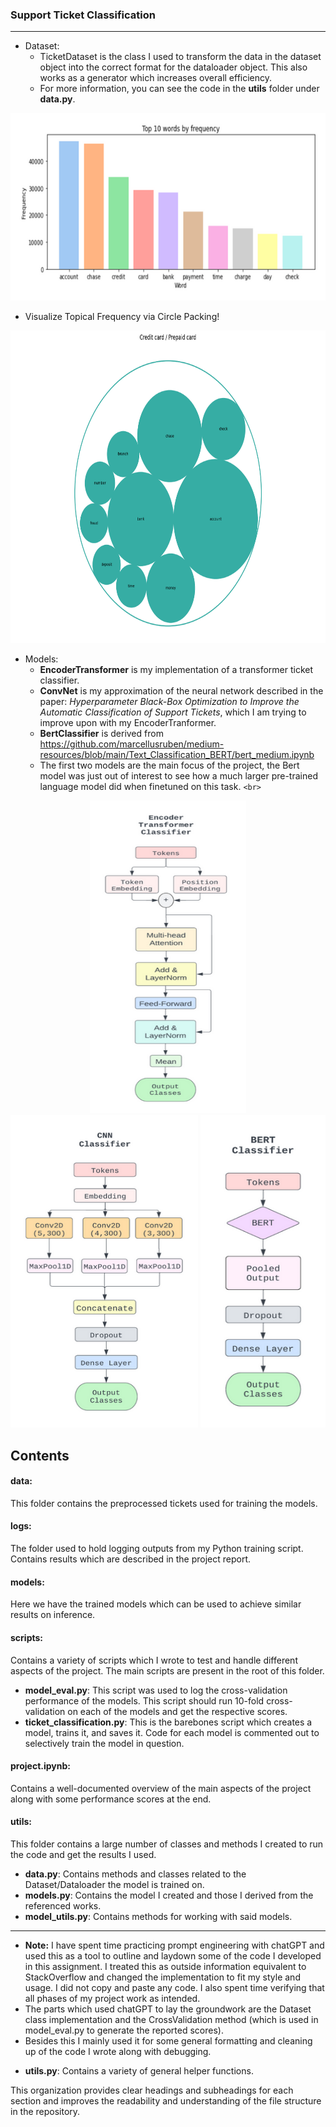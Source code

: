 ### Support Ticket Classification

---

* Dataset:
  * TicketDataset is the class I used to transform the data in the dataset object into the correct format for the dataloader object. This also works as a generator which increases overall efficiency.
  * For more information, you can see the code in the **utils** folder under **data.py**.

<p align="center">
 <img src="visualizations/top-words.png" alt="top 10 words" title="top 10 words by frequency" width="700" height="300">
</p>

* Visualize Topical Frequency via Circle Packing!
<p align="center">
 <img src="visualizations/circle-pack.png" alt="top 10 words" title="Circle Packing" width="700" height="500">
</p>

* Models:
  * **EncoderTransformer** is my implementation of a transformer ticket classifier.
  * **ConvNet** is my approximation of the neural network described in the paper: *Hyperparameter Black-Box Optimization to Improve the Automatic Classification of Support Tickets*, which I am trying to improve upon with my EncoderTranformer.
  * **BertClassifier** is derived from https://github.com/marcellusruben/medium-resources/blob/main/Text_Classification_BERT/bert_medium.ipynb
  * The first two models are the main focus of the project, the Bert model was just out of interest to see how a much larger pre-trained language model did when finetuned on this task.
    `<br>`

<p align="center">
 <img src="visualizations/models/imgs/model-3.png" alt="encoder transformer" title="encoder architecture" width="250" height="500">
 <img src="visualizations/models/imgs/model-1.png" alt="cnn" title="cnn architecture" width="300" height="500">
 <img src="visualizations/models/imgs/model-2.png" alt="bert classifier" title="bert classifier architecture" width="200" height="500">
</p>

## Contents

#### data:

This folder contains the preprocessed tickets used for training the models.

#### logs:

The folder used to hold logging outputs from my Python training script. Contains results which are described in the project report.

#### models:

Here we have the trained models which can be used to achieve similar results on inference.

#### scripts:

Contains a variety of scripts which I wrote to test and handle different aspects of the project. The main scripts are present in the root of this folder.

- **model_eval.py**:
  This script was used to log the cross-validation performance of the models. This script should run 10-fold cross-validation on each of the models and get the respective scores.
- **ticket_classification.py**:
  This is the barebones script which creates a model, trains it, and saves it. Code for each model is commented out to selectively train the model in question.

#### project.ipynb:

Contains a well-documented overview of the main aspects of the project along with some performance scores at the end.

#### utils:

This folder contains a large number of classes and methods I created to run the code and get the results I used.

- **data.py**:
  Contains methods and classes related to the Dataset/Dataloader the model is trained on.
- **models.py**:
  Contains the model I created and those I derived from the referenced works.
- **model_utils.py**:
  Contains methods for working with said models.

---

* **Note:** I have spent time practicing prompt engineering with chatGPT and used this as a tool to outline and laydown some of the code I developed in this assignment. I treated this as outside information equivalent to StackOverflow and changed the implementation to fit my style and usage. I did not copy and paste any code. I also spent time verifying that all phases of my project work as intended.
* The parts which used chatGPT to lay the groundwork are the Dataset class implementation and the CrossValidation method (which is used in model_eval.py to generate the reported scores).
* Besides this I mainly used it for some general formatting and cleaning up of the code I wrote along with debugging.

- **utils.py**:
  Contains a variety of general helper functions.

This organization provides clear headings and subheadings for each section and improves the readability and understanding of the file structure in the repository.
